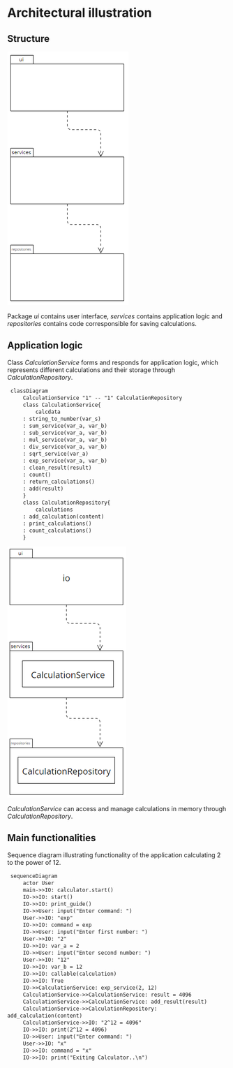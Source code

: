# Architectural illustration

## Structure

![Package Structure](./photos/architecture-package.png)

Package _ui_ contains user interface, _services_ contains application logic and _repositories_ contains code corresponsible for saving calculations.

## Application logic

Class _CalculationService_ forms and responds for application logic, which represents different calculations and their storage through _CalculationRepository_.

```mermaid
 classDiagram
     CalculationService "1" -- "1" CalculationRepository
     class CalculationService{
         calcdata
     : string_to_number(var_s)
     : sum_service(var_a, var_b)
     : sub_service(var_a, var_b)
     : mul_service(var_a, var_b)
     : div_service(var_a, var_b)
     : sqrt_service(var_a)
     : exp_service(var_a, var_b)
     : clean_result(result)
     : count()
     : return_calculations()
     : add(result)
     }
     class CalculationRepository{
         calculations
     : add_calculation(content)
     : print_calculations()
     : count_calculations()
     }
```

![Package Structure and Classes](./photos/architecture-package-and-classes.png)

_CalculationService_ can access and manage calculations in memory through _CalculationRepository_.

## Main functionalities

Sequence diagram illustrating functionality of the application calculating 2 to the power of 12.

```mermaid
 sequenceDiagram
     actor User
     main->>IO: calculator.start()
     IO->>IO: start()
     IO->>IO: print_guide()
     IO->>User: input("Enter command: ")
     User->>IO: "exp"
     IO->>IO: command = exp
     IO->>User: input("Enter first number: ")
     User->>IO: "2"
     IO->>IO: var_a = 2
     IO->>User: input("Enter second number: ")
     User->>IO: "12"
     IO->>IO: var_b = 12
     IO->>IO: callable(calculation)
     IO->>IO: True
     IO->>CalculationService: exp_service(2, 12)
     CalculationService->>CalculationService: result = 4096
     CalculationService->>CalculationService: add_result(result)
     CalculationService->>CalculationRepository: add_calculation(content) 
     CalculationService->>IO: "2^12 = 4096"
     IO->>IO: print(2^12 = 4096)
     IO->>User: input("Enter command: ")
     User->>IO: "x"
     IO->>IO: command = "x"
     IO->>IO: print("Exiting Calculator..\n")
```

